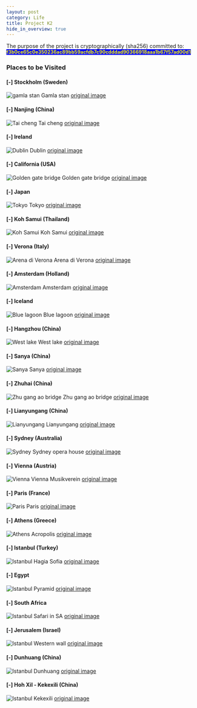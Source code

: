 ```yaml
---
layout: post
category: Life
title: Project K2
hide_in_overview: true
---
```


The purpose of the project is cryptographically (sha256) committed to:
<span style="background: blue; color: yellow; font-size: 90%; font-weight: bold; word-wrap: break-word">f3b0ce65c0e350236ac89bb59acfdb7c90cdddad90366918aaa1b67f57ad00d1</span>

### Places to be Visited

#### [-] Stockholm (Sweden)

<img src="{{ site.baseurl }}/images/k2/gamla-stan.jpg" alt="gamla stan"/>
<span class="image-label">Gamla stan <a target="_blank" rel="noopener noreferrer" class="image-label" href="{{ site.baseurl }}/images/k2/gamla-stan.jpg">original image</a></span>

#### [-] Nanjing (China)

<img src="{{ site.baseurl }}/images/k2/taicheng.jpg" alt="Tai cheng"/>
<span class="image-label">Tai cheng <a target="_blank" rel="noopener noreferrer" class="image-label" href="{{ site.baseurl }}/images/k2/taicheng.jpg">original image</a></span>

#### [-] Ireland

<img src="{{ site.baseurl }}/images/k2/dublin.jpg" alt="Dublin"/>
<span class="image-label">Dublin <a target="_blank" rel="noopener noreferrer" class="image-label" href="{{ site.baseurl }}/images/k2/dublin.jpg">original image</a></span>

#### [-] California (USA)

<img src="{{ site.baseurl }}/images/k2/gold-gate-bridge.jpg" alt="Golden gate bridge"/>
<span class="image-label">Golden gate bridge <a target="_blank" rel="noopener noreferrer" class="image-label" href="{{ site.baseurl }}/images/k2/gold-gate-bridge.jpg">original image</a></span>

#### [-] Japan

<img src="{{ site.baseurl }}/images/k2/tokyo.jpg" alt="Tokyo"/>
<span class="image-label">Tokyo <a target="_blank" rel="noopener noreferrer" class="image-label" href="{{ site.baseurl }}/images/k2/tokyo.jpg">original image</a></span>

#### [-] Koh Samui (Thailand)

<img src="{{ site.baseurl }}/images/k2/koh-samui-islands.jpg" alt="Koh Samui"/>
<span class="image-label">Koh Samui <a target="_blank" rel="noopener noreferrer" class="image-label" href="{{ site.baseurl }}/images/k2/koh-samui-islands.jpg">original image</a></span>

#### [-] Verona (Italy)

<img src="{{ site.baseurl }}/images/k2/verona_arena.jpg" alt="Arena di Verona"/>
<span class="image-label">Arena di Verona <a target="_blank" rel="noopener noreferrer" class="image-label" href="{{ site.baseurl }}/images/k2/verona_arena.jpg">original image</a></span>

#### [-] Amsterdam (Holland)

<img src="{{ site.baseurl }}/images/k2/amsterdam.jpg" alt="Amsterdam"/>
<span class="image-label">Amsterdam <a target="_blank" rel="noopener noreferrer" class="image-label" href="{{ site.baseurl }}/images/k2/amsterdam.jpg">original image</a></span>

#### [-] Iceland

<img src="{{ site.baseurl }}/images/k2/blue-lagoon.jpg" alt="Blue lagoon"/>
<span class="image-label">Blue lagoon <a target="_blank" rel="noopener noreferrer" class="image-label" href="{{ site.baseurl }}/images/k2/blue-lagoon.jpg">original image</a></span>


#### [-] Hangzhou (China)

<img src="{{ site.baseurl }}/images/k2/hangzhou.jpg" alt="West lake"/>
<span class="image-label">West lake <a target="_blank" rel="noopener noreferrer" class="image-label" href="{{ site.baseurl }}/images/k2/hangzhou.jpg">original image</a></span>

#### [-] Sanya (China)

<img src="{{ site.baseurl }}/images/k2/sanya.jpg" alt="Sanya"/>
<span class="image-label">Sanya <a target="_blank" rel="noopener noreferrer" class="image-label" href="{{ site.baseurl }}/images/k2/sanya.jpg">original image</a></span>

#### [-] Zhuhai (China)

<img src="{{ site.baseurl }}/images/k2/zhugangao.jpg" alt="Zhu gang ao bridge"/>
<span class="image-label">Zhu gang ao bridge <a target="_blank" rel="noopener noreferrer" class="image-label" href="{{ site.baseurl }}/images/k2/zhugangao.jpg">original image</a></span>

#### [-] Lianyungang (China)

<img src="{{ site.baseurl }}/images/k2/lyg.jpg" alt="Lianyungang"/>
<span class="image-label">Lianyungang <a target="_blank" rel="noopener noreferrer" class="image-label" href="{{ site.baseurl }}/images/k2/lyg.jpg">original image</a></span>

#### [-] Sydney (Australia)

<img src="{{ site.baseurl }}/images/k2/sydney.jpg" alt="Sydney"/>
<span class="image-label">Sydney opera house <a target="_blank" rel="noopener noreferrer" class="image-label" href="{{ site.baseurl }}/images/k2/sydney.jpg">original image</a></span>


#### [-] Vienna (Austria)

<img src="{{ site.baseurl }}/images/k2/musikverein.jpg" alt="Vienna"/>
<span class="image-label">Vienna Musikverein <a target="_blank" rel="noopener noreferrer" class="image-label" href="{{ site.baseurl }}/images/k2/musikverein.jpg">original image</a></span>

#### [-] Paris (France)

<img src="{{ site.baseurl }}/images/k2/paris.jpg" alt="Paris"/>
<span class="image-label">Paris <a target="_blank" rel="noopener noreferrer" class="image-label" href="{{ site.baseurl }}/images/k2/paris.jpg">original image</a></span>

#### [-] Athens (Greece)

<img src="{{ site.baseurl }}/images/k2/athens.jpg" alt="Athens"/>
<span class="image-label">Acropolis <a target="_blank" rel="noopener noreferrer" class="image-label" href="{{ site.baseurl }}/images/k2/athens.jpg">original image</a></span>

#### [-] Istanbul (Turkey)

<img src="{{ site.baseurl }}/images/k2/istanbul.jpg" alt="Istanbul"/>
<span class="image-label">Hagia Sofia <a target="_blank" rel="noopener noreferrer" class="image-label" href="{{ site.baseurl }}/images/k2/istanbul.jpg">original image</a></span>

#### [-] Egypt

<img src="{{ site.baseurl }}/images/k2/egypt.jpg" alt="Istanbul"/>
<span class="image-label">Pyramid <a target="_blank" rel="noopener noreferrer" class="image-label" href="{{ site.baseurl }}/images/k2/egypt.jpg">original image</a></span>

#### [-] South Africa

<img src="{{ site.baseurl }}/images/k2/south-africa-safari.jpg" alt="Istanbul"/>
<span class="image-label">Safari in SA <a target="_blank" rel="noopener noreferrer" class="image-label" href="{{ site.baseurl }}/images/k2/south-africa-safari.jpg">original image</a></span>

#### [-] Jerusalem (Israel)

<img src="{{ site.baseurl }}/images/k2/western-wall.jpg" alt="Istanbul"/>
<span class="image-label">Western wall <a target="_blank" rel="noopener noreferrer" class="image-label" href="{{ site.baseurl }}/images/k2/western-wall.jpg">original image</a></span>

#### [-] Dunhuang (China)

<img src="{{ site.baseurl }}/images/k2/dunhuang.jpg" alt="Istanbul"/>
<span class="image-label">Dunhuang <a target="_blank" rel="noopener noreferrer" class="image-label" href="{{ site.baseurl }}/images/k2/dunhuang.jpg">original image</a></span>

#### [-] Hoh Xil - Kekexili (China)

<img src="{{ site.baseurl }}/images/k2/kekexili.jpg" alt="Istanbul"/>
<span class="image-label">Kekexili <a target="_blank" rel="noopener noreferrer" class="image-label" href="{{ site.baseurl }}/images/k2/kekexili.jpg">original image</a></span>
